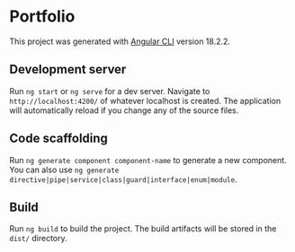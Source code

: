 # Portfolio

This project was generated with [Angular CLI](https://github.com/angular/angular-cli) version 18.2.2.

## Development server

Run `ng start` or `ng serve` for a dev server. Navigate to `http://localhost:4200/` of whatever localhost is created. The application will automatically reload if you change any of the source files.

## Code scaffolding

Run `ng generate component component-name` to generate a new component. You can also use `ng generate directive|pipe|service|class|guard|interface|enum|module`.

## Build

Run `ng build` to build the project. The build artifacts will be stored in the `dist/` directory.

